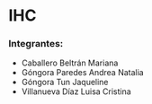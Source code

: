 # IHC

### Integrantes:
- Caballero Beltrán Mariana
- Góngora Paredes Andrea Natalia
- Góngora Tun Jaqueline
- Villanueva Díaz Luisa Cristina
